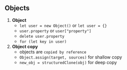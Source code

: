 ## Objects
1. **Object**
    - `let user = new Object()` or `let user = {}`
    - `user.property` or `user["property"]`
    - `delete user.property`
    - `for (let key in user)`
2. **Object copy**
    - objects are `copied by reference`
    - `Object.assign(target, sources)` for shallow copy
    - `new_obj = structuredClone(obj)` for deep copy
